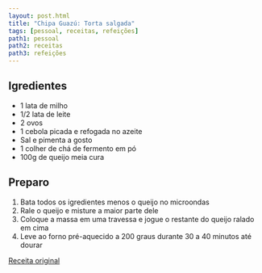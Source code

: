 ```yaml
---
layout: post.html
title: "Chipa Guazú: Torta salgada"
tags: [pessoal, receitas, refeições]
path1: pessoal
path2: receitas
path3: refeições
---
```


<h2>Igredientes</h2>

* 1 lata de milho
* 1/2 lata de leite
* 2 ovos
* 1 cebola picada e refogada no azeite
* Sal e pimenta a gosto
* 1 colher de chá de fermento em pó
* 100g de queijo meia cura

<h2>Preparo</h2>

1. Bata todos os igredientes menos o queijo no microondas
2. Rale o queijo e misture a maior parte dele
3. Coloque a massa em uma travessa e jogue o restante do queijo ralado em cima
4. Leve ao forno pré-aquecido a 200 graus durante 30 a 40 minutos até dourar

[Receita original](https://www.instagram.com/reel/DJkS5QYqkm3/)